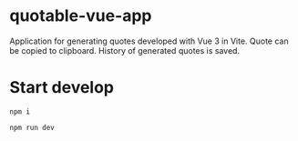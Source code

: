 # quotable-vue-app

Application for generating quotes developed with Vue 3 in Vite. Quote can be copied to clipboard. History of generated quotes is saved.

# Start develop

`npm i`

`npm run dev`
